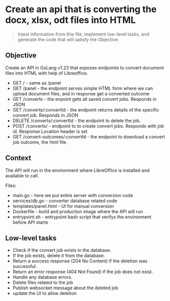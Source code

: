 # Create an api that is converting the docx, xlsx, odt files into HTML

> Injest information from this file, implement low-level tasks, and generate the code that will satisfy the Objective.

## Objective

Create an API in GoLang v1.23 that exposes endpoints to convert document files into HTML with help of Libreoffice.

- GET / - same as /panel
- GET /panel - the endpoint serves simple HTML form where we can upload document files, and in response get a converted outcome
- GET /converts - the enpoint gets all saved convert jobs. Responds in JSON
- GET /converts/:convertId - the endpoint returns details of the specific convert job. Responds in JSON
- DELETE /converts/:convertId - the endpoint to delete the job.
- POST /converts/ - endpoint to to create convert jobs. Responds with job id. Response Location header is set
- GET /convert-outcomes/:convertId - the endpoint to download a convert job outcome, the html file.

## Context

The API will run in the environment where LibreOffice is installed and available to call.

Files:
 - main.go - here we put entire server with conversion code
 - services/db.go - converter database related code
 - templates/panel.html - UI for manual conversion
 - Dockerfile - build and production image where the API will run
 - entrypoint.sh - entrypoint bash script that verifys the environment before API starts

## Low-level tasks
- Check if the convert job exists in the database.
- If the job exists, delete it from the database.
- Return a success response (204 No Content) if the deletion was successful.
- Return an error response (404 Not Found) if the job does not exist.
- Handle any database errors.
- Delete files related to the job
- Publish websocket message about the deleted job
- update the UI to allow deletion
